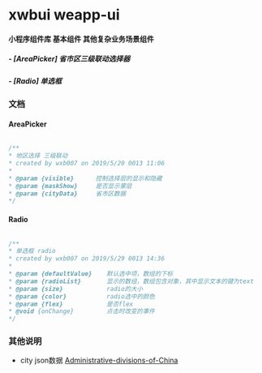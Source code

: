 # xwbui weapp-ui

#### 小程序组件库 基本组件 其他复杂业务场景组件

##### - [AreaPicker] 省市区三级联动选择器
##### - [Radio]      单选框

### 文档
#### AreaPicker
```js

/**
* 地区选择 三级联动
* created by wxb007 on 2019/5/20 0013 11:06
* 
* @param {visible}  	控制选择层的显示和隐藏
* @param {maskShow}     是否显示蒙层
* @param {cityData}     省市区数据
*/

```
#### Radio
```js

/**
* 单选框 radio
* created by wxb007 on 2019/5/29 0013 14:36
* 
* @param {defaultValue}    默认选中项，数组的下标
* @param {radioList}       显示的数组，数组包含对象，其中显示文本的键为text
* @param {size}            radio的大小
* @param {color}           radio选中的颜色
* @param {flex}            是否flex
* @void {onChange}         点击时改变的事件
*/

```


### 其他说明

-   city json数据 [Administrative-divisions-of-China](https://github.com/modood/Administrative-divisions-of-China)

